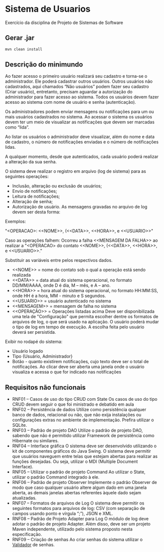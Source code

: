 # Sistema de Usuarios
Exercício da disciplina de Projeto de Sistemas de Software
## Gerar .jar
```bash
mvn clean install
```
## Descrição do minimundo
Ao fazer acesso o primeiro usuário realizará seu cadastro e torna-se o administrador. Ele poderá cadastrar outros usuários. Outros usuários não cadastrados, 
aqui chamados “Não usuários” podem fazer seu cadastro (Criar usuário), entretanto,  precisam aguardar a autorização do administrador para fazer acesso ao sistema.
Todos os usuários devem fazer acesso ao sistema com nome de usuário e senha (autenticação).

Os administradores podem enviar mensagens ou notificações para um ou mais usuários cadastrados no sistema. Ao acessar o sistema os usuários devem ter um meio de visualizar
as notificações que devem ser marcadas como “lida”.

Ao listar os usuários o administrador deve visualizar, além do nome e data de cadastro, o número de notificações enviadas e o número de notificações lidas.

A qualquer momento, desde que autenticados, cada usuário poderá realizar a alteração da sua senha.

O sistema deve realizar o registro em arquivo (log de sistema) para as  seguintes operações:
- Inclusão, alteração ou exclusão de usuários;
- Envio de notificações;
- Leitura de notificações;
- Alteração de senha;
- Autorização de usuário.
As mensagens gravadas no arquivo de log devem ser desta forma:

Exemplos:

\"\<OPERACAO\>\: \<\<NOME\>\>, \(\<\<DATA\>\>, \<\<HORA\>\>, e \<\<USUARIO\>\>\"
  
Caso as operações falhem:  Ocorreu a falha \<\<MENSAGEM DA FALHA\>\> ao realizar a \"\<OPERACAO\> do contato \<\<NOME\>\>, \(\<\<DATA\>\>, \<\<HORA\>\>, e \<\<USUARIO\>\>.\"

Substituir as variáveis entre pelos respectivos dados.
- \<\<NOME\>\> = nome do contato sob o qual a operação está sendo realizada
- \<\<DATA\>\> = data atual do sistema operacional, no formato DD/MM/AAAA, onde D é dia, M – mês, e A – ano.
- \<\<HORA\>\> = hora atual do sistema operacional, no formato HH:MM:SS, onde HH é a hora, MM -  minuto e S segundos.
- \<\<USUARIO\>\> = usuário autenticado no sistema
- \<\<MENSAGEM\>\> = mensagem de falha no sistema
- \<\<OPERAÇÃO\>\> = Operações listadas acima
Deve ser disponibilizada uma tela de "Configuração" que permita escolher dentre os formatos de arquivos de log, o que será usado na aplicação. O usuário poderá mudar o 
tipo de log em tempo de execução. A escolha feita pelo usuário deverá ser persistida.

Exibir no rodapé do sistema:
- Usuário logado
- Tipo {Usuário, Administrador}
- Botão -  quanto existirem notificações, cujo texto deve ser o total de notificações. Ao clicar deve ser aberta uma janela onde o usuário visualiza e acessa o 
que for indicado nas notificações
  
## Requisitos não funcionais
- RNF01 – Casos de uso do tipo CRUD com State
Os casos de uso do tipo CRUD devem seguir o que foi ministrado e debatido em aula
- RNF02 – Persistência de dados
Utilize como persistência qualquer banco de dados, relacional ou não, que não exija instalações ou configurações extras no ambiente de implementação. Prefira utilizar o SQLite.
- RNF03 – Padrão de projeto DAO
Utilize o padrão de projeto DAO, sabendo que não é permitido utilizar Framework de persistência como  Hibernate ou similares.
- RNF04 – Interface gráfica
O sistema deve ser desenvolvido utilizando o kit de componentes gráficos do Java Swing.
O sistema deve permitir que usuários naveguem entre telas que estejam abertas para realizar as funções desejadas. Ou seja, utilizar o MDI (Multiple Document Interface).
- RNF05 – Utilizar o padrão de projeto Command
Ao utilizar o State, utilizar o padrão Command integrado à ele.
- RNF06 – Padrão de projeto Observer
Implemente o padrão Observer de modo que caso qualquer usuário altere algum dado em uma janela aberta, as demais janelas abertas referentes àquele dado sejam atualizadas.
- RNF07 – Formatos de arquivos de Log
O sistema deve permitir os seguintes formatos para arquivos de log: CSV (com separação de campos usando ponto e vírgula “;”), JSON e XML. 
- RNF08 – Padrão de Projeto Adapter para Log
O módulo de log deve adotar o padrão de projeto Adapter. Além disso, deve ser um projeto Maven independente, utilizado pelo sistema proposto nesta especificação.
- RNF09 – Criação de senhas
Ao criar senhas do sistema utilizar o [Validador](https://github.com/claytonfraga/validadorsenha) de senhas.